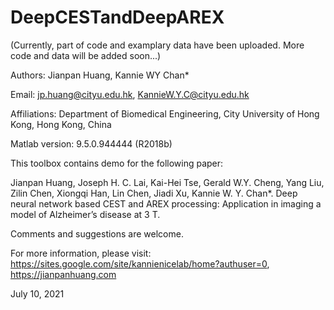 # DeepCESTandDeepAREX

(Currently, part of code and examplary data have been uploaded. More code and data will be added soon...)

Authors: Jianpan Huang, Kannie WY Chan*

Email: jp.huang@cityu.edu.hk, KannieW.Y.C@cityu.edu.hk

Affiliations: Department of Biomedical Engineering, City University of Hong Kong, Hong Kong, China

Matlab version: 9.5.0.944444 (R2018b)

This toolbox contains demo for the following paper:

Jianpan Huang, Joseph H. C. Lai, Kai-Hei Tse, Gerald W.Y. Cheng, Yang Liu, Zilin Chen, Xiongqi Han, Lin Chen, Jiadi Xu, Kannie W. Y. Chan*. Deep neural network based CEST and AREX processing: Application in imaging a model of Alzheimer’s disease at 3 T.

Comments and suggestions are welcome.

For more information, please visit: https://sites.google.com/site/kannienicelab/home?authuser=0, https://jianpanhuang.com

July 10, 2021

